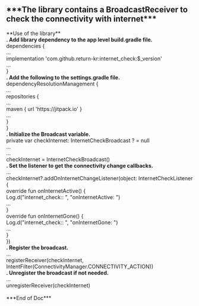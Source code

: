 <h2>***The library contains a BroadcastReceiver to check the connectivity with internet***</h2>

<p>**Use of the library** <br>
    <b>.   Add library dependency to the app level build.gradle file.</b><br>
dependencies {<br>
    ...<br>
    implementation 'com.github.return-kr:internet_check:$_version'<br>
    ...<br>
}<br>
    <b>.   Add the following to the settings.gradle file.</b><br>
dependencyResolutionManagement {<br>
    ...<br>
    repositories {<br>
    ...<br>
    maven { url 'https://jitpack.io' }<br>
    ...<br>
    }<br>
}<br>
    <b>.   Initialize the Broadcast variable.</b><br>
    private var checkInternet: InternetCheckBroadcast ? = null<br>
    ...<br>
    ...<br>
    checkInternet = InternetCheckBroadcast()<br>
    <b>.   Set the listener to get the connectivity change callbacks.</b><br>
    ...<br>
checkInternet?.addOnInternetChangeListener(object: InternetCheckListener {<br>
    override fun onInternetActive() {<br>
        Log.d("internet_check:: ", "onInternetActive: ")<br>
        ...<br>
    }<br>
    override fun onInternetGone() {<br>
        Log.d("internet_check:: ", "onInternetGone: ")<br>
        ...<br>
    }<br>
})<br>
    <b>.   Register the broadcast.</b><br>
    ...<br>
    registerReceiver(checkInternet, IntentFilter(ConnectivityManager.CONNECTIVITY_ACTION))<br>
    <b>.   Unregister the broadcast if not needed.</b><br>
    ...<br>
    unregisterReceiver(checkInternet)<br>
<br>
    ***End of Doc***<br>
</p>